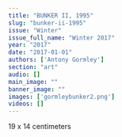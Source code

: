 ```yaml
---
title: "BUNKER II, 1995"
slug: "bunker-ii-1995"
issue: "Winter"
issue_full_name: "Winter 2017"
year: "2017"
date: "2017-01-01"
authors: ['Antony Gormley']
section: "art"
audio: []
main_image: ""
banner_image: ""
images: ['gormleybunker2.png']
videos: []
---
```

19 x 14 centimeters

